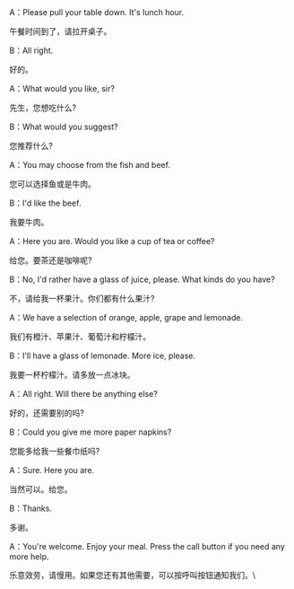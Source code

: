 A：Please pull your table down. It's lunch hour.

午餐时间到了，请拉开桌子。

B：All right.

好的。

A：What would you like, sir?

先生，您想吃什么?

B：What would you suggest?

您推荐什么?

A：You may choose from the fish and beef.

您可以选择鱼或是牛肉。

B：I'd like the beef.

我要牛肉。

A：Here you are. Would you like a cup of tea or coffee?

给您。要茶还是咖啡呢?

B：No, I'd rather have a glass of juice, please. What kinds do you have?

不，请给我一杯果汁。你们都有什么果汁?

A：We have a selection of orange, apple, grape and lemonade.

我们有橙汁、苹果汁、葡萄汁和柠檬汁。

B：I'll have a glass of lemonade. More ice, please.

我要一杯柠檬汁。请多放一点冰块。

A：All right. Will there be anything else?

好的，还需要别的吗?

B：Could you give me more paper napkins?

您能多给我一些餐巾纸吗?

A：Sure. Here you are.

当然可以。给您。

B：Thanks.

多谢。

A：You're welcome. Enjoy your meal. Press the call button if you need any more help.

乐意效劳，请慢用。如果您还有其他需要，可以按呼叫按钮通知我们。\
